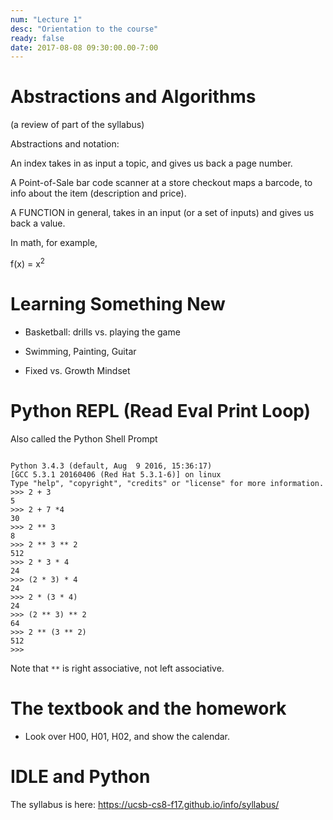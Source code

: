 ```yaml
---
num: "Lecture 1"
desc: "Orientation to the course"
ready: false
date: 2017-08-08 09:30:00.00-7:00
---
```


# Abstractions and Algorithms


(a review of part of the syllabus)

Abstractions and notation: 

An index takes in as input a topic, and gives us back a page number.

A Point-of-Sale bar code scanner at a store checkout maps a barcode, to info about the item (description and price).

A FUNCTION in general, takes in an input (or a set of inputs) and gives us back a value.

In math, for example, 

f(x) = x<sup>2</sup>



# Learning Something New

* Basketball: drills vs. playing the game

* Swimming, Painting, Guitar

* Fixed vs. Growth Mindset

# Python REPL (Read Eval Print Loop)

Also called the Python Shell Prompt

```

Python 3.4.3 (default, Aug  9 2016, 15:36:17)
[GCC 5.3.1 20160406 (Red Hat 5.3.1-6)] on linux
Type "help", "copyright", "credits" or "license" for more information.
>>> 2 + 3
5
>>> 2 + 7 *4
30
>>> 2 ** 3
8
>>> 2 ** 3 ** 2
512
>>> 2 * 3 * 4
24
>>> (2 * 3) * 4
24
>>> 2 * (3 * 4)
24
>>> (2 ** 3) ** 2
64
>>> 2 ** (3 ** 2)
512
>>>
```

Note that `**` is right associative, not left associative.

# The textbook and the homework

* Look over H00, H01, H02, and show the calendar.

# IDLE and Python

The syllabus is here:  <https://ucsb-cs8-f17.github.io/info/syllabus/>


